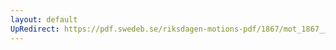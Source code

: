 ```yaml
---
layout: default
UpRedirect: https://pdf.swedeb.se/riksdagen-motions-pdf/1867/mot_1867__ak__00169/mot_1867__ak__00169_002.pdf
---
```

